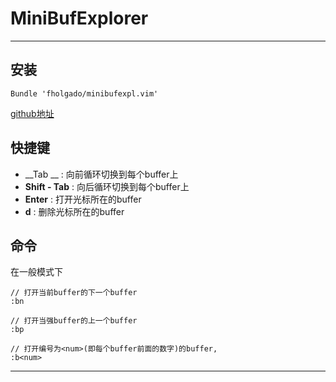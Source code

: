# MiniBufExplorer


***

## 安装
```
Bundle 'fholgado/minibufexpl.vim'
```
[github地址](https://github.com/fholgado/minibufexpl.vim)
## 快捷键

* __Tab __ : 向前循环切换到每个buffer上
* __Shift - Tab__ : 向后循环切换到每个buffer上
* __Enter__ : 打开光标所在的buffer
* __d__ : 删除光标所在的buffer

## 命令
在一般模式下
```
// 打开当前buffer的下一个buffer
:bn

// 打开当强buffer的上一个buffer
:bp

// 打开编号为<num>(即每个buffer前面的数字)的buffer, 
:b<num> 
```


***